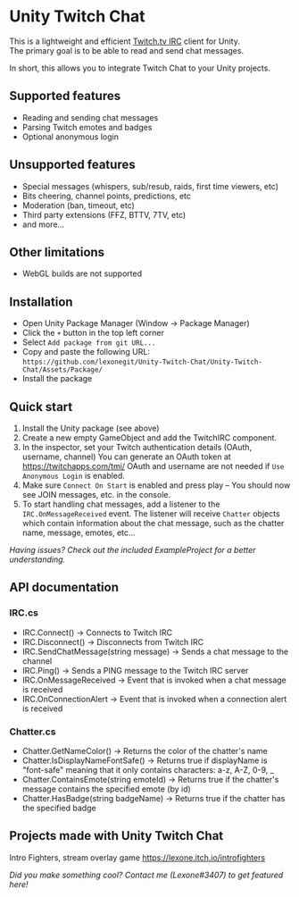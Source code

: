 # Unity Twitch Chat

This is a lightweight and efficient [Twitch.tv IRC](https://dev.twitch.tv/docs/irc/) client for Unity.<br>The primary goal is to be able to read and send chat messages.

In short, this allows you to integrate Twitch Chat to your Unity projects.

## Supported features
- Reading and sending chat messages
- Parsing Twitch emotes and badges
- Optional anonymous login


## Unsupported features
- Special messages (whispers, sub/resub, raids, first time viewers, etc)
- Bits cheering, channel points, predictions, etc
- Moderation (ban, timeout, etc)
- Third party extensions (FFZ, BTTV, 7TV, etc)
- and more...

## Other limitations
- WebGL builds are not supported


## Installation

- Open Unity Package Manager (Window -> Package Manager)
- Click the `+` button in the top left corner
- Select `Add package from git URL...`
- Copy and paste the following URL:
`https://github.com/lexonegit/Unity-Twitch-Chat/Unity-Twitch-Chat/Assets/Package/`
- Install the package


## Quick start
1. Install the Unity package (see above)
2. Create a new empty GameObject and add the TwitchIRC component.
3. In the inspector, set your Twitch authentication details (OAuth, username, channel) 
You can generate an OAuth token at https://twitchapps.com/tmi/
OAuth and username are not needed if `Use Anonymous Login` is enabled. 
4. Make sure `Connect On Start` is enabled and press play – You should now see JOIN messages, etc. in the console.
5. To start handling chat messages, add a listener to the `IRC.OnMessageReceived` event. The listener will receive `Chatter` objects which contain information about the chat message, such as the chatter name, message, emotes, etc...

<i>Having issues? Check out the included ExampleProject for a better understanding.</i>

## API documentation

### IRC.cs
- IRC.Connect() -> Connects to Twitch IRC
- IRC.Disconnect() -> Disconnects from Twitch IRC
- IRC.SendChatMessage(string message) -> Sends a chat message to the channel
- IRC.Ping() -> Sends a PING message to the Twitch IRC server
- IRC.OnMessageReceived -> Event that is invoked when a chat message is received
- IRC.OnConnectionAlert -> Event that is invoked when a connection alert is received

### Chatter.cs
- Chatter.GetNameColor() -> Returns the color of the chatter's name
- Chatter.IsDisplayNameFontSafe() -> Returns true if displayName is "font-safe" meaning that it only contains characters: a-z, A-Z, 0-9, _
- Chatter.ContainsEmote(string emoteId) -> Returns true if the chatter's message contains the specified emote (by id)
- Chatter.HasBadge(string badgeName) -> Returns true if the chatter has the specified badge

## Projects made with Unity Twitch Chat

Intro Fighters, stream overlay game https://lexone.itch.io/introfighters

*Did you make something cool? Contact me (Lexone#3407) to get featured here!*